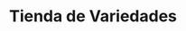 ---
title: "Tienda de Variedades"
url: /ciudad-satelite/tienda-de-variedades-arturo-ballivian-otero-4/
shop: comodidad
---